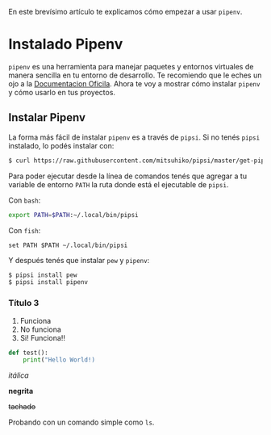 <!--
.. title: Empezando con Pipenv
.. slug: empezando-con-pipenv
.. date: 2018-01-31 12:26:18 UTC-03:00
.. tags: python pipenv virtualenv
.. category: dev python
.. link: 
.. description: Introducción a Pipenv
.. type: text
.. autor: lecovi
-->

En este brevísimo artículo te explicamos cómo empezar a usar `pipenv`.

# Instalado Pipenv

`pipenv` es una herramienta para manejar paquetes y entornos virtuales de
manera sencilla en tu entorno de desarrollo. Te recomiendo que le eches un ojo
a la [Documentacion Oficila](http://pipenv.readthedocs.io/en/latest/).
Ahora te voy a mostrar cómo instalar `pipenv` y cómo usarlo en tus proyectos.

## Instalar Pipenv

La forma más fácil de instalar `pipenv` es a través de `pipsi`. Si no tenés
`pipsi` instalado, lo podés instalar con:

```bash
$ curl https://raw.githubusercontent.com/mitsuhiko/pipsi/master/get-pipsi.py | python3
```
Para poder ejecutar desde la línea de comandos tenés que agregar a tu variable
de entorno `PATH` la ruta donde está el ejecutable de `pipsi`.

Con `bash`:
```bash
export PATH=$PATH:~/.local/bin/pipsi
```
Con `fish`:
```fish
set PATH $PATH ~/.local/bin/pipsi
```

Y después tenés que instalar `pew` y `pipenv`:

```bash
$ pipsi install pew
$ pipsi install pipenv
```

### Título 3

1. Funciona
2. No funciona
3. Si! Funciona!!

```python
def test():
    print("Hello World!)
```

*itálica*

**negrita**

~~tachado~~

Probando con un comando simple como `ls`.
